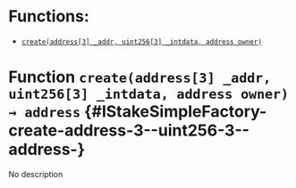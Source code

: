 

# Functions:
- [`create(address[3] _addr, uint256[3] _intdata, address owner)`](#IStakeSimpleFactory-create-address-3--uint256-3--address-)


# Function `create(address[3] _addr, uint256[3] _intdata, address owner) → address` {#IStakeSimpleFactory-create-address-3--uint256-3--address-}
No description

